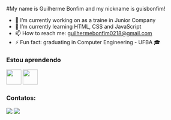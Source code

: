 #My name is Guilherme Bonfim and my nickname is guisbonfim!

- 🔭 I’m currently working on as a traine in Junior Company
- 🌱 I’m currently learning HTML, CSS and JavaScript
- 📫 How to reach me: guilhermebonfim0218@gmail.com
- ⚡ Fun fact: graduating in Computer Engineering - UFBA 🎓

### Estou aprendendo

<img src="https://cdn.jsdelivr.net/gh/devicons/devicon/icons/java/java-original.svg" width="40" height="40"/> <img src="https://cdn.jsdelivr.net/gh/devicons/devicon/icons/linux/linux-original.svg" width="40" height="40"/>

### Contatos:

<div>
<a href = "mailto:guilhermebonfim0218@gmail.com"><img src="https://img.shields.io/badge/Gmail-D14836?style=for-the-badge&logo=gmail&logoColor=white" target="_blank"></a>
<a href="https://www.linkedin.com/in/guilherme-bonfim-3681b41aa/" target="_blank"><img src="https://img.shields.io/badge/-LinkedIn-%230077B5?style=for-the-badge&logo=linkedin&logoColor=white" target="_blank"></a>
</div>
